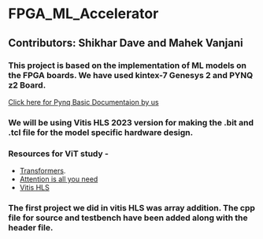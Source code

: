 # FPGA_ML_Accelerator
## Contributors: Shikhar Dave and Mahek Vanjani
### This project is based on the implementation of ML models on the FPGA boards. We have used kintex-7 Genesys 2 and PYNQ z2 Board.
[Click here for Pynq Basic Documentaion by us](https://ruddy-legume-0af.notion.site/Pynq-Z2-8270e040ffb24517a9efd86f41952e41?pvs=4)
### We will be using Vitis HLS 2023 version for making the .bit and .tcl file for the model specific hardware design. 
### Resources for ViT study - 
- [Transformers](https://medium.com/@amanatulla1606/transformer-architecture-explained-2c49e2257b4c).
- [Attention is all you need](https://medium.com/@alejandro.itoaramendia/attention-is-all-you-need-a-complete-guide-to-transformers-8670a3f09d02)
- [Vitis HLS](https://docs.amd.com/r/en-US/ug1399-vitis-hls/Tutorials-and-Examples)

### The first project we did in vitis HLS was array addition. The cpp file for source and testbench have been added along with the header file.


